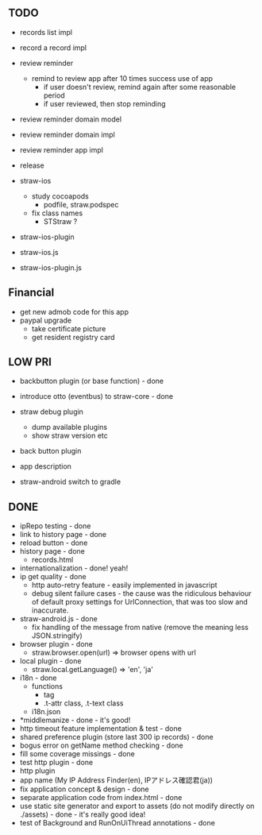 TODO
----

- records list impl
- record a record impl

- review reminder
  - remind to review app after 10 times success use of app
    - if user doesn't review, remind again after some reasonable period
    - if user reviewed, then stop reminding

- review reminder domain model
- review reminder domain impl
- review reminder app impl

- release


- straw-ios
  - study cocoapods
    - podfile, straw.podspec
  - fix class names
    - STStraw ?
- straw-ios-plugin
- straw-ios.js
- straw-ios-plugin.js




Financial
---------
- get new admob code for this app
- paypal upgrade
  - take certificate picture
  - get resident registry card


LOW PRI
-------
- backbutton plugin (or base function) - done
- introduce otto (eventbus) to straw-core - done
- straw debug plugin
  - dump available plugins
  - show straw version etc
- back button plugin
- app description

- straw-android switch to gradle


DONE
----
- ipRepo testing - done
- link to history page - done
- reload button - done
- history page - done
  - records.html
- internationalization - done! yeah!
- ip get quality - done
  - http auto-retry feature - easily implemented in javascript
  - debug silent failure cases - the cause was the ridiculous behaviour of default proxy settings for UrlConnection, that was too slow and inaccurate.
- straw-android.js - done
  - fix handling of the message from native (remove the meaning less JSON.stringify)
- browser plugin - done
  - straw.browser.open(url) => browser opens with url
- local plugin - done
  - straw.local.getLanguage() => 'en', 'ja'
- i18n - done
  - functions
    - <t> tag
    - .t-attr class, .t-text class
  - i18n.json
- *middlemanize - done - it's good!
- http timeout feature implementation & test - done
- shared preference plugin (store last 300 ip records) - done
- bogus error on getName method checking - done
- fill some coverage missings - done
- test http plugin - done
- http plugin
- app name (My IP Address Finder(en), IPアドレス確認君(ja))
- fix application concept & design - done
- separate application code from index.html - done
- use static site generator and export to assets (do not modify directly on ./assets) - done - it's really good idea!
- test of Background and RunOnUiThread annotations - done
